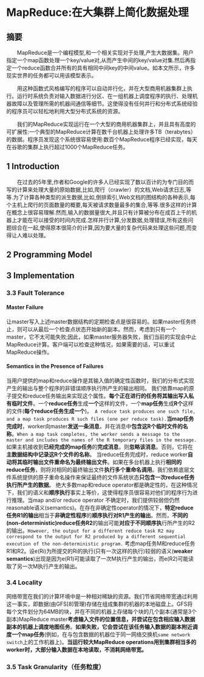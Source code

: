 # MapReduce:在大集群上简化数据处理

## 摘要
&emsp;&emsp;MapReduce是一个编程模型,和一个相关实现对于处理,产生大数据集。用户指定一个map函数处理一个key/value对,从而产生中间的key/value对集.然后再指定一个reduce函数合并所有的具有相同中间key的中间value。如本文所示，许多现实世界的任务都可以用该模型表示。

&emsp;&emsp;用这种函数式风格编写的程序可以自动并行化，并在大型商用机器集群上执行。运行时系统负责对输入数据进行分区、在一组机器上调度程序的执行、处理机器故障以及管理所需的机器间通信等细节。这使得没有任何并行和分布式系统经验的程序员可以轻松地利用大型分布式系统的资源。

&emsp;&emsp;我们的MapReduce实现运行在一个大型的商用机器集群上，并且具有高度的可扩展性:一个典型的MapReduce计算在数千台机器上处理许多TB（terabytes）的数据。程序员发现这个系统很容易使用:数百个MapReduce程序已经实现，每天在谷歌的集群上执行超过1000个MapReduce任务。

## 1 Introduction
&emsp;&emsp;在过去的5年里,作者和Google的许多人已经实现了数以百计的为专门目的而写的计算来处理大量的原始数据,比如,爬行（crawler）的文档,Web请求日志,等等.为了计算各种类型的派生数据,比如,倒排索引,Web文档的图结构的各种表示,每个主机上爬行的页面数量的概要,每天被请求数量最多的集合,等等.很多这样的计算在概念上很容易理解.然而,输入的数据量很大,并且只有计算被分布在成百上千的机器上才能在可以接受的时间内完成.怎样并行计算,分发数据,处理错误,所有这些问题综合在一起,使得原本很简介的计算,因为要大量的复杂代码来处理这些问题,而变得让人难以处理。


## 2 Programming Model


## 3 Implementation

### 3.3 Fault Tolerance

#### Master Failure
让master写入上述master数据结构的定期检查点是很容易的。如果master任务终止，则可以从最后一个检查点状态开始新的副本。然而，考虑到只有一个master，它不太可能失败;因此，如果master服务器失败，我们当前的实现会中止MapReduce计算。客户端可以检查这种情况，如果需要的话，可以重试MapReduce操作。

#### Semantics in the Presence of Failures
当用户提供的map和reduce操作是其输入值的确定性函数时，我们的分布式实现产生的输出与整个程序的非错误顺序执行所产生的输出相同。
我们依靠map的原子提交和reduce任务输出来实现这个属性。**每个正在进行的任务将其输出写入私有临时文件**。一个**reduce任务**生成**一个**这样的文件，一个**map任务**生成**R个**这样的文件(**每个reduce任务生成一个**)。` A reduce task produces one such file, and a map task produces R such files (one per reduce task).`**当map任务完成时**，worker向master**发送一条消息**，并在消息中**包含这R个临时文件的名称**。`When a map task completes, the worker sends a message to the master and includes the names of the R temporary files in the message.`如果主机接收到**已经完成的map任务**的**完成消息**，则**忽略该消息**。否则，它将在**主数据结构中记录这R个文件的名称**。
当reduce任务完成时，reduce worker**自动将其临时输出文件重命名为最终输出文件**。如果在多台机器上执行**相同的reduce任务**，则将对相同的最终输出文件**执行多个重命名调用**。我们依赖底层文件系统提供的原子重命名操作来保证最终的文件系统状态**只包含一次reduce任务执行所产生的数据**。
绝大多数map和reduce operator都是确定性的，在这种情况下，我们的语义和**顺序执行**事实上等价，这使得程序员很容易对他们的程序行为进行推理。当map and/or reduce operator 不确定时，我们提供较弱但仍然reasonable语义(semantics)。在存在非确定性operator的情况下，**特定reduce任务R1的输出**相当于**非确定性程序**的**顺序执行对R1产生的输出**。然而，**不同的(non-deterministic)reduce任务R2**的输出可能**对应于不同顺序执**行所产生的R2的输出。`However, the output for a different reduce task R2 may correspond to the output for R2 produced by a different sequential execution of the non-deterministic program.`
考虑map任务M和reduce任务R1和R2。设e(Ri)为所提交的Ri的执行(只有一次这样的执行)较弱的语义(**weaker semantics**)出现是因为e(R1)可能读取了一次M执行产生的输出，而e(R2)可能读取了另一次M执行产生的输出。

### 3.4 Locality
网络带宽在我们的计算环境中是一种相对稀缺的资源。我们节省网络带宽通过利用这一事实，即数据(由GFS[8]管理)存储在组成集群的机器的本地磁盘上。GFS将每个文件划分为64MB的块，并在不同的机器上存储每个块的几个副本(通常是3个副本)MapReduce master**考虑输入文件的位置信息，并尝试在包含相应输入数据副本的机器上调度地图任务**。**如果失败，它会尝试在该任务输入数据的副本附近调度一个map任务**(例如，在与包含数据的机器位于同一网络交换机`same network switch`上的工作机器上)。**当运行较大MapReduce operations用到集群相当多的worker时，大部分输入数据在本地读取，不消耗网络带宽。**

### 3.5 Task Granularity（任务粒度）